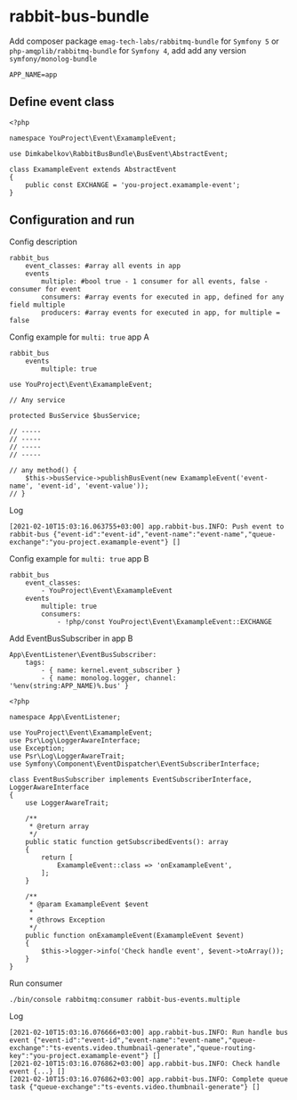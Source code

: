 # rabbit-bus-bundle

Add composer package `emag-tech-labs/rabbitmq-bundle` for `Symfony 5` or `php-amqplib/rabbitmq-bundle` for `Symfony 4`,
add add any version `symfony/monolog-bundle`

```
APP_NAME=app
```

## Define event class

```
<?php

namespace YouProject\Event\ExamampleEvent;

use Dimkabelkov\RabbitBusBundle\BusEvent\AbstractEvent;

class ExamampleEvent extends AbstractEvent
{
    public const EXCHANGE = 'you-project.examample-event';
}

```

## Configuration and run

Config description

```
rabbit_bus
    event_classes: #array all events in app
    events
        multiple: #bool true - 1 consumer for all events, false - consumer for event 
        consumers: #array events for executed in app, defined for any field multiple
        producers: #array events for executed in app, for multiple = false
```

Config example for `multi: true` app A

```
rabbit_bus
    events
        multiple: true
```

```
use YouProject\Event\ExamampleEvent;

// Any service

protected BusService $busService;

// -----
// -----
// -----
// -----

// any method() {
    $this->busService->publishBusEvent(new ExamampleEvent('event-name', 'event-id', 'event-value'));
// }
```

Log

```
[2021-02-10T15:03:16.063755+03:00] app.rabbit-bus.INFO: Push event to rabbit-bus {"event-id":"event-id","event-name":"event-name","queue-exchange":"you-project.examample-event"} []
```

Config example for `multi: true` app B

```
rabbit_bus
    event_classes:
        - YouProject\Event\ExamampleEvent
    events
        multiple: true
        consumers:
            - !php/const YouProject\Event\ExamampleEvent::EXCHANGE
```

Add EventBusSubscriber in app B

```
App\EventListener\EventBusSubscriber:
    tags:
        - { name: kernel.event_subscriber }
        - { name: monolog.logger, channel: '%env(string:APP_NAME)%.bus' }
```

```
<?php

namespace App\EventListener;

use YouProject\Event\ExamampleEvent;
use Psr\Log\LoggerAwareInterface;
use Exception;
use Psr\Log\LoggerAwareTrait;
use Symfony\Component\EventDispatcher\EventSubscriberInterface;

class EventBusSubscriber implements EventSubscriberInterface, LoggerAwareInterface
{
    use LoggerAwareTrait;

    /**
     * @return array
     */
    public static function getSubscribedEvents(): array
    {
        return [
            ExamampleEvent::class => 'onExamampleEvent',
        ];
    }

    /**
     * @param ExamampleEvent $event
     *
     * @throws Exception
     */
    public function onExamampleEvent(ExamampleEvent $event)
    {
        $this->logger->info('Check handle event', $event->toArray());
    }
}
```

Run consumer

```
./bin/console rabbitmq:consumer rabbit-bus-events.multiple
```

Log

```
[2021-02-10T15:03:16.076666+03:00] app.rabbit-bus.INFO: Run handle bus event {"event-id":"event-id","event-name":"event-name","queue-exchange":"ts-events.video.thumbnail-generate","queue-routing-key":"you-project.examample-event"} []
[2021-02-10T15:03:16.076862+03:00] app.rabbit-bus.INFO: Check handle event {...} []
[2021-02-10T15:03:16.076862+03:00] app.rabbit-bus.INFO: Complete queue task {"queue-exchange":"ts-events.video.thumbnail-generate"} []
```


